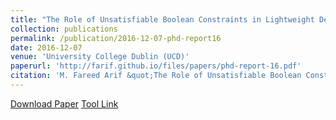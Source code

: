 ```yaml
---
title: "The Role of Unsatisfiable Boolean Constraints in Lightweight Description Logics"
collection: publications
permalink: /publication/2016-12-07-phd-report16
date: 2016-12-07 
venue: 'University College Dublin (UCD)'
paperurl: 'http://farif.github.io/files/papers/phd-report-16.pdf'
citation: 'M. Fareed Arif &quot;The Role of Unsatisfiable Boolean Constraints in Lightweight Description Logics&quot; <i>Ph.D. Dissertation, University College Dublin (UCD)</i>'
---
```


<a href='http://farif.github.io/files/papers/phd-report-16.pdf'>Download Paper</a>
<a href='https://github.com/farif'>Tool Link</a>


